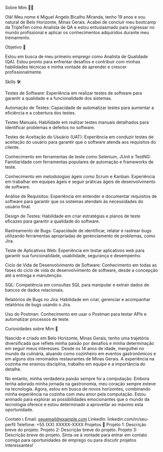 

Sobre Mim 👨‍💻

Olá! Meu nome é Miguel Angelo Bicalho Miranda, tenho 19 anos e sou natural de Belo Horizonte, Minas Gerais. Acabei de concluir meu bootcamp da TripleTen como Analista de QA e estou entusiasmado para ingressar no mundo profissional e aplicar os conhecimentos adquiridos durante meu treinamento.

Objetivo 🎯

Estou em busca de meu primeiro emprego como Analista de Qualidade (QA). Estou pronto para enfrentar desafios e contribuir com minhas habilidades técnicas e minha vontade de aprender e crescer profissionalmente.

Skills 🛠️

Testes de Software: Experiência em realizar testes de software para garantir a qualidade e a funcionalidade dos sistemas.

Automação de Testes: Capacidade de automatizar testes para aumentar a eficiência e a cobertura dos testes.

Testes Manuais: Habilidade em realizar testes manuais detalhados para identificar problemas e defeitos no software.

Testes de Aceitação do Usuário (UAT): Experiência em conduzir testes de aceitação do usuário para garantir que o software atenda aos requisitos do cliente.

Conhecimento em ferramentas de teste como Selenium, JUnit e TestNG: Familiaridade com ferramentas populares de automação e frameworks de teste.

Conhecimento em metodologias ágeis como Scrum e Kanban: Experiência em trabalhar em equipes ágeis e seguir práticas ágeis de desenvolvimento de software.

Análise de Requisitos: Experiência em entender e documentar requisitos de software para garantir que os sistemas atendam às necessidades do usuário final.

Design de Testes: Habilidade em criar estratégias e planos de teste eficazes para garantir a qualidade do software.

Rastreamento de Bugs: Capacidade de identificar, relatar e rastrear bugs utilizando ferramentas apropriadas de gerenciamento de problemas, como Jira.

Teste de Aplicativos Web: Experiência em testar aplicativos web para garantir sua funcionalidade, usabilidade, segurança e desempenho.

Ciclo de Vida de Desenvolvimento de Software: Conhecimento em todas as fases do ciclo de vida do desenvolvimento de software, desde a concepção até a entrega e manutenção.

SQL: Competência em consultas SQL para manipular e extrair dados de bancos de dados relacionais.

Relatórios de Bugs no Jira: Habilidade em criar, gerenciar e acompanhar relatórios de bugs usando o Jira.

Uso do Postman: Conhecimento em usar o Postman para testar APIs e automatizar processos de teste.

Curiosidades sobre Mim 🌟

Nascido e criado em Belo Horizonte, Minas Gerais, tenho uma trajetória diversificada que reflete minha paixão por desafios e minha determinação em seguir meus interesses. Desde os 14 anos de idade, mergulhei no mundo da culinária, atuando como cozinheiro em eventos gastronômicos e em alguns dos renomados restaurantes de Minas Gerais. A experiência na cozinha me ensinou disciplina, trabalho em equipe e a importância do detalhe.

No entanto, minha verdadeira paixão sempre foi a computação. Embora tenha adorado minha jornada na gastronomia, meu coração sempre esteve na tecnologia. Agora, estou em busca de novos horizontes, combinando minha experiência na cozinha com meu amor pela computação. Estou animado para explorar as possibilidades emocionantes que o mundo da tecnologia oferece e estou determinado a aproveitar ao máximo esta oportunidade.

Contato 📞
Email: seuemail@example.com
LinkedIn: linkedin.com/in/seu-perfil
Telefone: +55 (XX) XXXXX-XXXX
Projetos 🚀
Projeto 1: Descrição breve do projeto.
Projeto 2: Descrição breve do projeto.
Projeto 3: Descrição breve do projeto.
Sinta-se à vontade para entrar em contato comigo para oportunidades de emprego ou para discutir projetos interessantes!

